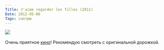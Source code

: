 ```yaml
---
Title: J'aime regarder les filles (2011)
Date: 2012-05-06
Tags: саптрю
---
```


<div class="text"><img src="http://dl.dropbox.com/u/140528/site/jaime-regarder-les-filles.jpg" /><br /><br />
Очень приятное <a href="http://www.imdb.com/title/tt1946269/">кино</a>! Рекомендую смотреть с оригинальной дорожкой.</div>
